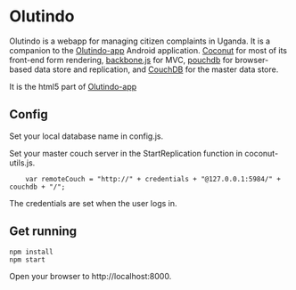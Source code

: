 # Olutindo

Olutindo is a webapp for managing citizen complaints in Uganda. It is a companion to the
[Olutindo-app](https://github.com/chrisekelley/olutindo-app) Android application.
[Coconut](http://chrisekelley.github.io/coconut/) for most of its front-end form rendering, [backbone.js](http://backbonejs.org) for MVC,
[pouchdb](http://pouchdb.com/) for browser-based data store and replication, and [CouchDB](http://couchdb.apache.org/) for the master data store.

It is the html5 part of [Olutindo-app](https://github.com/chrisekelley/olutindo-app)

## Config

Set your local database name in config.js.

Set your master couch server in the StartReplication function in coconut-utils.js.

        var remoteCouch = "http://" + credentials + "@127.0.0.1:5984/" + couchdb + "/";

The credentials are set when the user logs in.

## Get running

    npm install
    npm start

Open your browser to http://localhost:8000.



